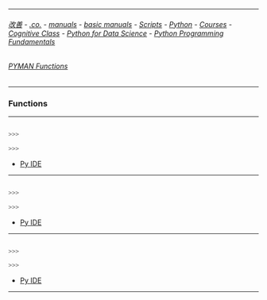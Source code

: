 
---

###### [改善](https://github.com/ttltrk/0C/blob/master/README.MD) - [.co.](https://github.com/ttltrk/PRG/blob/master/CODING.MD) - [manuals](https://github.com/ttltrk/PRG/blob/master/MAN.MD) - [basic manuals](https://github.com/ttltrk/PRG/blob/master/MANUALS.MD) - [Scripts](https://github.com/ttltrk/PRG/blob/master/PY/DOC/SC/SC.MD) - [Python](https://github.com/ttltrk/PRG/blob/master/PY/DOC/OPYM/OPYM.MD) - [Courses](https://github.com/ttltrk/PRG/blob/master/PY/DOC/OPYM/13/COURSES.MD) - [Cognitive Class](https://github.com/ttltrk/PRG/blob/master/PY/DOC/OPYM/13/07/CC.MD) - [Python for Data Science](https://github.com/ttltrk/PRG/blob/master/PY/DOC/OPYM/13/07/MAN/MAN.MD) - [Python Programming Fundamentals](https://github.com/ttltrk/PRG/blob/master/PY/DOC/OPYM/13/07/MAN/03/03.MD)

###### [PYMAN Functions](https://github.com/ttltrk/PRG/blob/master/PY/DOC/OPYM/04_MET_FUN/MET_FUN.MD)
---

### Functions

---

```python

>>>

>>>
```

* [Py IDE](https://repl.it/@ttltrknet/YummyRedMp3)

---

```python

>>>

>>>
```

* [Py IDE](https://repl.it/@ttltrknet/YummyRedMp3)

---

```python

>>>

>>>
```

* [Py IDE](https://repl.it/@ttltrknet/YummyRedMp3)

---
